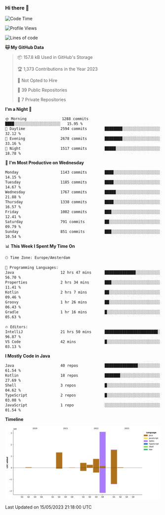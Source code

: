 ### Hi there 👋


<!--START_SECTION:waka-->
![Code Time](http://img.shields.io/badge/Code%20Time-3%2C209%20hrs%2043%20mins-blue)

![Profile Views](http://img.shields.io/badge/Profile%20Views-7-blue)

![Lines of code](https://img.shields.io/badge/From%20Hello%20World%20I%27ve%20Written-7.5%20million%20lines%20of%20code-blue)

**🐱 My GitHub Data** 

> 📦 157.8 kB Used in GitHub's Storage 
 > 
> 🏆 1,373 Contributions in the Year 2023
 > 
> 🚫 Not Opted to Hire
 > 
> 📜 39 Public Repositories 
 > 
> 🔑 7 Private Repositories 
 > 
**I'm a Night 🦉** 

```text
🌞 Morning                1288 commits        ████░░░░░░░░░░░░░░░░░░░░░   15.95 % 
🌆 Daytime                2594 commits        ████████░░░░░░░░░░░░░░░░░   32.12 % 
🌃 Evening                2678 commits        ████████░░░░░░░░░░░░░░░░░   33.16 % 
🌙 Night                  1517 commits        █████░░░░░░░░░░░░░░░░░░░░   18.78 % 
```
📅 **I'm Most Productive on Wednesday** 

```text
Monday                   1143 commits        ████░░░░░░░░░░░░░░░░░░░░░   14.15 % 
Tuesday                  1185 commits        ████░░░░░░░░░░░░░░░░░░░░░   14.67 % 
Wednesday                1767 commits        █████░░░░░░░░░░░░░░░░░░░░   21.88 % 
Thursday                 1338 commits        ████░░░░░░░░░░░░░░░░░░░░░   16.57 % 
Friday                   1002 commits        ███░░░░░░░░░░░░░░░░░░░░░░   12.41 % 
Saturday                 791 commits         ██░░░░░░░░░░░░░░░░░░░░░░░   09.79 % 
Sunday                   851 commits         ███░░░░░░░░░░░░░░░░░░░░░░   10.54 % 
```


📊 **This Week I Spent My Time On** 

```text
🕑︎ Time Zone: Europe/Amsterdam

💬 Programming Languages: 
Java                     12 hrs 47 mins      ██████████████░░░░░░░░░░░   56.70 % 
Properties               2 hrs 34 mins       ███░░░░░░░░░░░░░░░░░░░░░░   11.41 % 
Kotlin                   2 hrs 7 mins        ██░░░░░░░░░░░░░░░░░░░░░░░   09.46 % 
Groovy                   1 hr 26 mins        ██░░░░░░░░░░░░░░░░░░░░░░░   06.43 % 
Gradle                   1 hr 16 mins        █░░░░░░░░░░░░░░░░░░░░░░░░   05.63 % 

🔥 Editors: 
IntelliJ                 21 hrs 50 mins      ████████████████████████░   96.87 % 
VS Code                  42 mins             █░░░░░░░░░░░░░░░░░░░░░░░░   03.13 % 
```

**I Mostly Code in Java** 

```text
Java                     40 repos            ███████████████░░░░░░░░░░   61.54 % 
Kotlin                   18 repos            ███████░░░░░░░░░░░░░░░░░░   27.69 % 
Shell                    3 repos             █░░░░░░░░░░░░░░░░░░░░░░░░   04.62 % 
TypeScript               2 repos             █░░░░░░░░░░░░░░░░░░░░░░░░   03.08 % 
JavaScript               1 repo              ░░░░░░░░░░░░░░░░░░░░░░░░░   01.54 % 
```



**Timeline**

![Lines of Code chart](https://raw.githubusercontent.com/powercasgamer/powercasgamer/master/assets/bar_graph.png)


 Last Updated on 15/05/2023 21:18:00 UTC
<!--END_SECTION:waka-->

